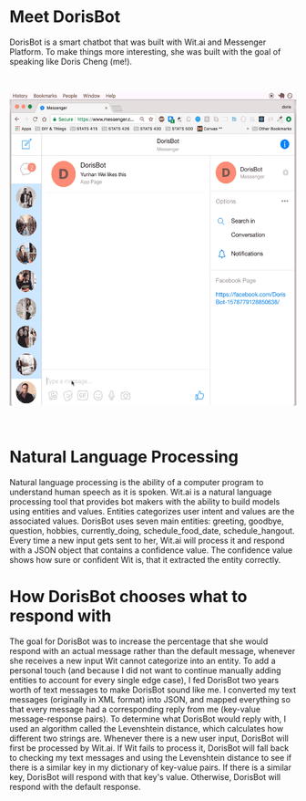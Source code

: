# Meet DorisBot

DorisBot is a smart chatbot that was built with Wit.ai and Messenger Platform. To make things more interesting, she was built with the goal of speaking like Doris Cheng (me!).

<br />
<p align="center">
  <img src="https://github.com/dorcheng/dorisbot/raw/master/bot.gif" height="550">
</p>
<br />

# Natural Language Processing

Natural language processing is the ability of a computer program to understand human speech as it is spoken. Wit.ai is a natural language processing tool that provides bot makers with the ability to build models using entities and values. Entities categorizes user intent and values are the associated values. DorisBot uses seven main entities: greeting, goodbye, question, hobbies, currently_doing, schedule_food_date, schedule_hangout. Every time a new input gets sent to her, Wit.ai will process it and respond with a JSON object that contains a confidence value. The confidence value shows how sure or confident Wit is, that it extracted the entity correctly.


# How DorisBot chooses what to respond with

The goal for DorisBot was to increase the percentage that she would respond with an actual message rather than the default message, whenever she receives a new input Wit cannot categorize into an entity. To add a personal touch (and because I did not want to continue manually adding entities to account for every single edge case), I fed DorisBot two years worth of text messages to make DorisBot sound like me. I converted my text messages (originally in XML format) into JSON, and mapped everything so that every message had a corresponding reply from me (key-value message-response pairs). To determine what DorisBot would reply with, I used an algorithm called the Levenshtein distance, which calculates how different two strings are. Whenever there is a new user input, DorisBot will first be processed by Wit.ai. If Wit fails to process it, DorisBot will fall back to checking my text messages and using the Levenshtein distance to see if there is a similar key in my dictionary of key-value pairs. If there is a similar key, DorisBot will respond with that key's value. Otherwise, DorisBot will respond with the default response.

 
